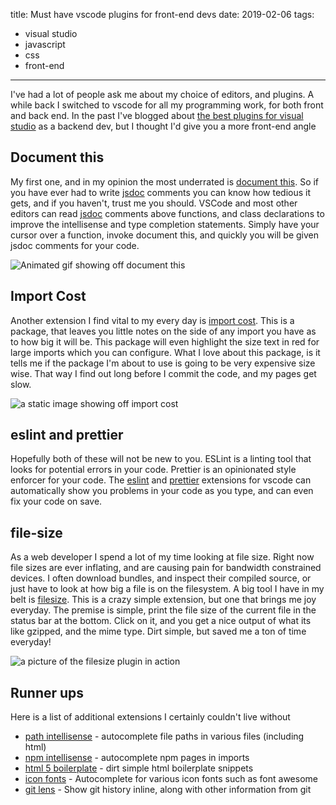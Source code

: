 title: Must have vscode plugins for front-end devs
date: 2019-02-06
tags:
- visual studio
- javascript
- css
- front-end
---

I've had a lot of people ask me about my choice of editors, and plugins. A while back I switched to vscode for all my programming work, for both front and back end. In the past I've blogged about [the best plugins for visual studio](/VS-2017-best-extensions-on-launch/) as a backend dev, but I thought I'd give you a more front-end angle

<!-- more -->

## Document this

My first one, and in my opinion the most underrated is [document this](https://marketplace.visualstudio.com/items?itemName=joelday.docthis). So if you have ever had to write [jsdoc](http://usejsdoc.org/) comments you can know how tedious it gets, and if you haven't, trust me you should. VSCode and most other editors can read [jsdoc](http://usejsdoc.org/) comments above functions, and class declarations to improve the intellisense and type completion statements. Simply have your cursor over a function, invoke document this, and quickly you will be given jsdoc comments for your code.

![Animated gif showing off document this](document-this.gif)


## Import Cost

Another extension I find vital to my every day is [import cost](https://marketplace.visualstudio.com/items?itemName=wix.vscode-import-cost). This is a package, that leaves you little notes on the side of any import you have as to how big it will be. This package will even highlight the size text in red for large imports which you can configure. What I love about this package, is it tells me if the package I'm about to use is going to be very expensive size wise. That way I find out long before I commit the code, and my pages get slow.

![a static image showing off import cost](import-cost.png)

## eslint and prettier

Hopefully both of these will not be new to you. ESLint is a linting tool that looks for potential errors in your code. Prettier is an opinionated style enforcer for your code. The [eslint](https://marketplace.visualstudio.com/items?itemName=dbaeumer.vscode-eslint) and [prettier](https://marketplace.visualstudio.com/items?itemName=esbenp.prettier-vscode) extensions for vscode can automatically show you problems in your code as you type, and can even fix your code on save. 




## file-size

As a web developer I spend a lot of my time looking at file size. Right now file sizes are ever inflating, and are causing pain for bandwidth constrained devices. I often download bundles, and inspect their compiled source, or just have to look at how big a file is on the filesystem. A big tool I have in my belt is [filesize](https://marketplace.visualstudio.com/items?itemName=mkxml.vscode-filesize). This is a crazy simple extension, but one that brings me joy everyday. The premise is simple, print the file size of the current file in the status bar at the bottom. Click on it, and you get a nice output of what its like gzipped, and the mime type. Dirt simple, but saved me a ton of time everyday!

![a picture of the filesize plugin in action](filesize2.jpg)


## Runner ups

Here is a list of additional extensions I certainly couldn't live without

* [path intellisense](https://marketplace.visualstudio.com/items?itemName=christian-kohler.path-intellisense) - autocomplete file paths in various files (including html)
* [npm intellisense](https://marketplace.visualstudio.com/items?itemName=christian-kohler.npm-intellisense) - autocomplete npm pages in imports
* [html 5 boilerplate](https://marketplace.visualstudio.com/items?itemName=sidthesloth.html5-boilerplate) - dirt simple html boilerplate snippets
* [icon fonts](https://marketplace.visualstudio.com/items?itemName=idleberg.icon-fonts) - Autocomplete for various icon fonts such as font awesome
* [git lens](https://marketplace.visualstudio.com/items?itemName=eamodio.gitlens) - Show git history inline, along with other information from git